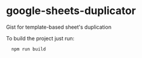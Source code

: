 # google-sheets-duplicator
Gist for template-based sheet's duplication

To build the project just run:

```js
  npm run build
```